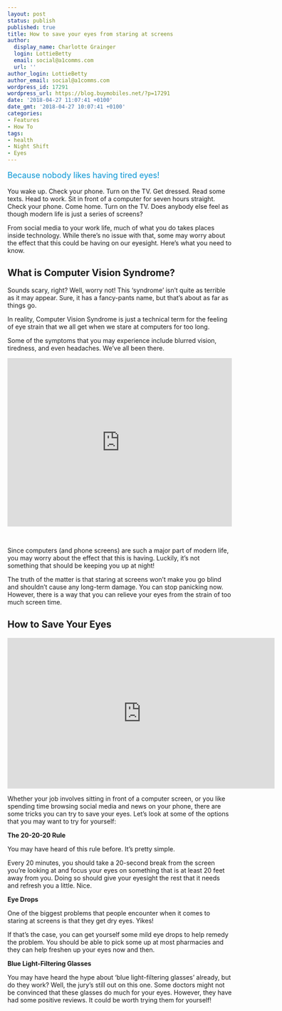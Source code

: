 ```yaml
---
layout: post
status: publish
published: true
title: How to save your eyes from staring at screens
author:
  display_name: Charlotte Grainger
  login: LottieBetty
  email: social@a1comms.com
  url: ''
author_login: LottieBetty
author_email: social@a1comms.com
wordpress_id: 17291
wordpress_url: https://blog.buymobiles.net/?p=17291
date: '2018-04-27 11:07:41 +0100'
date_gmt: '2018-04-27 10:07:41 +0100'
categories:
- Features
- How To
tags:
- health
- Night Shift
- Eyes
---
```

<p><span class="postStandFirst" style="color: #0896d5; line-height: 26px; font-size: 18px;">Because nobody likes having tired eyes!</span></p>
<p>You wake up. Check your phone. Turn on the TV. Get dressed. Read some texts. Head to work. Sit in front of a computer for seven hours straight. Check your phone. Come home. Turn on the TV. Does anybody else feel as though modern life is just a series of screens?</p>
<p>From social media to your work life, much of what you do takes places inside technology. While there&rsquo;s no issue with that, some may worry about the effect that this could be having on our eyesight. Here&rsquo;s what you need to know.</p>
<h2>What is Computer Vision Syndrome?</h2>
<p>Sounds scary, right? Well, worry not! This &lsquo;syndrome&rsquo; isn&rsquo;t quite as terrible as it may appear. Sure, it has a fancy-pants name, but that&rsquo;s about as far as things go.</p>
<p>In reality, Computer Vision Syndrome is just a technical term for the feeling of eye strain that we all get when we stare at computers for too long.</p>
<p>Some of the symptoms that you may experience include blurred vision, tiredness, and even headaches. We&rsquo;ve all been there.</p>
<div style="width: 100%; height: 0; padding-bottom: 75%; position: relative;"><iframe class="giphy-embed" style="position: absolute;" src="https://giphy.com/embed/f1e1v5UEq6HL2" width="100%" height="100%" frameborder="0" allowfullscreen="allowfullscreen"></iframe></div>
<p>&nbsp;</p>
<p>Since computers (and phone screens) are such a major part of modern life, you may worry about the effect that this is having. Luckily, it&rsquo;s not something that should be keeping you up at night!</p>
<p>The truth of the matter is that staring at screens won&rsquo;t make you go blind and shouldn&rsquo;t cause any long-term damage. You can stop panicking now. However, there is a way that you can relieve your eyes from the strain of too much screen time.</p>
<h2>How to Save Your Eyes</h2>
<p><iframe src="https://www.youtube.com/embed/nNR9Jjw0xpI" width="600" height="338" frameborder="0" allowfullscreen="allowfullscreen"><span data-mce-type="bookmark" style="display: inline-block; width: 0px; overflow: hidden; line-height: 0;" class="mce_SELRES_start">﻿</span></iframe></p>
<p>Whether your job involves sitting in front of a computer screen, or you like spending time browsing social media and news on your phone, there are some tricks you can try to save your eyes. Let&rsquo;s look at some of the options that you may want to try for yourself:</p>
<p><strong>The 20-20-20 Rule</strong></p>
<p>You may have heard of this rule before. It&rsquo;s pretty simple.</p>
<p>Every 20 minutes, you should take a 20-second break from the screen you&rsquo;re looking at and focus your eyes on something that is at least 20 feet away from you. Doing so should give your eyesight the rest that it needs and refresh you a little. Nice.</p>
<p><strong>Eye Drops</strong></p>
<p>One of the biggest problems that people encounter when it comes to staring at screens is that they get dry eyes. Yikes!</p>
<p>If that&rsquo;s the case, you can get yourself some mild eye drops to help remedy the problem. You should be able to pick some up at most pharmacies and they can help freshen up your eyes now and then.</p>
<p><strong>Blue Light-Filtering Glasses</strong></p>
<p>You may have heard the hype about &lsquo;blue light-filtering glasses&rsquo; already, but do they work? Well, the jury&rsquo;s still out on this one. Some doctors might not be convinced that these glasses do much for your eyes. However, they have had some positive reviews. It could be worth trying them for yourself!</p>
